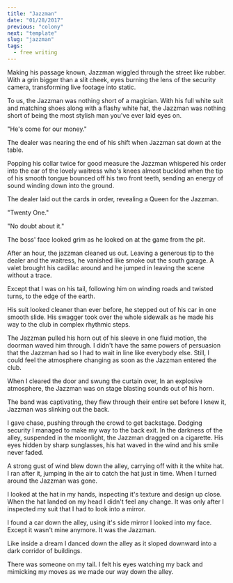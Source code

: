 ```yaml
---
title: "Jazzman"
date: "01/28/2017"
previous: "colony"
next: "template"
slug: "jazzman"
tags:
  - free writing
---
```


Making his passage known, Jazzman wiggled through the street like rubber. With a grin bigger than a slit cheek, eyes burning the lens of the security camera, transforming live footage into static.

To us, the Jazzman was nothing short of a magician. With his full white suit and matching shoes along with a flashy white hat, the Jazzman was nothing short of being the most stylish man you've ever laid eyes on.

"He's come for our money."

The dealer was nearing the end of his shift when Jazzman sat down at the table.

Popping his collar twice for good measure the Jazzman whispered his order into the ear of the lovely waitress who's knees almost buckled when the tip of his smooth tongue bounced off his two front teeth, sending an energy of sound winding down into the ground.

The dealer laid out the cards in order, revealing a Queen for the Jazzman.

"Twenty One."

"No doubt about it."

The boss' face looked grim as he looked on at the game from the pit.

After an hour, the jazzman cleaned us out. Leaving a generous tip to the dealer and the waitress, he vanished like smoke out the south garage. A valet brought his cadillac around and he jumped in leaving the scene without a trace.

Except that I was on his tail, following him on winding roads and twisted turns, to the edge of the earth.

His suit looked cleaner than ever before, he stepped out of his car in one smooth slide. His swagger took over the whole sidewalk as he made his way to the club in complex rhythmic steps.

The Jazzman pulled his horn out of his sleeve in one fluid motion, the doorman waved him through. I didn't have the same powers of persuasion that the Jazzman had so I had to wait in line like everybody else. Still, I could feel the atmosphere changing as soon as the Jazzman entered the club.

When I cleared the door and swung the curtain over, In an explosive atmosphere, the Jazzman was on stage blasting sounds out of his horn.

The band was captivating, they flew through their entire set before I knew it, Jazzman was slinking out the back.

I gave chase, pushing through the crowd to get backstage. Dodging security I managed to make my way to the back exit. In the darkness of the alley, suspended in the moonlight, the Jazzman dragged on a cigarette. His eyes hidden by sharp sunglasses, his hat waved in the wind and his smile never faded.

A strong gust of wind blew down the alley, carrying off with it the white hat. I ran after it, jumping in the air to catch the hat just in time. When I turned around the Jazzman was gone.

I looked at the hat in my hands, inspecting it's texture and design up close. When the hat landed on my head I didn't feel any change. It was only after I inspected my suit that I had to look into a mirror.

I found a car down the alley, using it's side mirror I looked into my face. Except it wasn't mine anymore. It was the Jazzman.

Like inside a dream I danced down the alley as it sloped downward into a dark corridor of buildings.

There was someone on my tail. I felt his eyes watching my back and mimicking my moves as we made our way down the alley.
